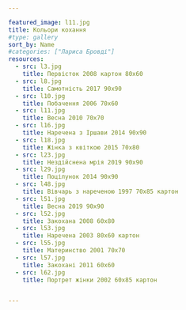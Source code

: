 ```yaml
---

featured_image: l11.jpg
title: Кольори кохання
#type: gallery
sort_by: Name
#categories: ["Лариса Бровді"]
resources:
  - src: l3.jpg 
    title: Первісток 2008 картон 80х60
  - src: l8.jpg 
    title: Самотність 2017 90х90
  - src: l10.jpg 
    title: Побачення 2006 70х60
  - src: l11.jpg 
    title: Весна 2010 70х70
  - src: l16.jpg 
    title: Наречена з Іршави 2014 90х90
  - src: l18.jpg 
    title: Жінка з квіткою 2015 70х80
  - src: l23.jpg 
    title: Нездійснена мрія 2019 90х90
  - src: l29.jpg 
    title: Поцілунок 2014 90х90
  - src: l48.jpg 
    title: Вівчарь з нареченою 1997 70х85 картон
  - src: l51.jpg 
    title: Весна 2019 90х90
  - src: l52.jpg 
    title: Закохана 2008 60х80
  - src: l53.jpg 
    title: Наречена 2003 80х60 картон
  - src: l55.jpg 
    title: Материнство 2001 70х70
  - src: l57.jpg 
    title: Закохані 2011 60х60
  - src: l62.jpg 
    title: Портрет жінки 2002 60х85 картон


---
```

